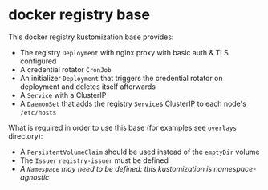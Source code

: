 docker registry base
=

This docker registry kustomization base provides:
* The registry `Deployment` with nginx proxy with basic auth & TLS configured
* A credential rotator `CronJob`
* An initializer `Deployment` that triggers the credential rotator on deployment and deletes itself afterwards
* A `Service` with a ClusterIP
* A `DaemonSet` that adds the registry `Service`s ClusterIP to each node's `/etc/hosts`

What is required in order to use this base (for examples see `overlays` directory):
* A `PersistentVolumeClaim` should be used instead of the `emptyDir` volume
* The `Issuer` `registry-issuer` must be defined
* _A `Namespace` may need to be defined: this kustomization is namespace-agnostic_

